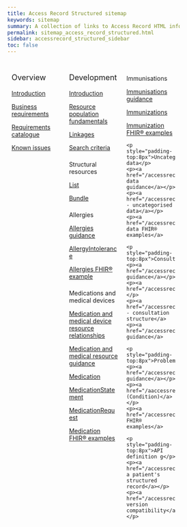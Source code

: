 ```yaml
---
title: Access Record Structured sitemap
keywords: sitemap
summary: A collection of links to Access Record HTML information
permalink: sitemap_access_record_structured.html
sidebar: accessrecord_structured_sidebar
toc: false
---
```

<style>
* {
  box-sizing: border-box;
}

/* Create three equal columns that floats next to each other */
.column {
  float: left;
  width: 33.33%;
  padding: 10px;

}

/* Clear floats after the columns */
.row:after {
  content: "";
  display: table;
  clear: both;
}
</style>

<div class="row">
  <div class="column">
   <p style="font-size:18px">Overview</p>
    	<p><a href="/accessrecord_structured.html">Introduction</a></p>
    	<p><a href="/accessrecord_structured_requirements.html">Business requirements</a></p>
	 <p><a href="/pages/accessrecord_structured/GP%20Connect%20Req%20Cat%20-%20Access%20Record%20Structured%20Data%20v1.4.xlsx">Requirements catalogue</a></p> 
    	<p><a href="/accessrecord_structured_known_issues.html">Known issues</a></p>
  </div>
  <div class="column">
    <p style="font-size:18px">Development</p>
	<p><a href="/accessrecord_structured_development.html">Introduction</a></p>	
    	<p><a href="/accessrecord_structured_development_resources_overview.html">Resource population fundamentals</a></p>
	<p><a href="/accessrecord_structured_development_linkages.html">Linkages</a></p>  
	  <p><a href="/accessrecord_structured_development_search.html">Search criteria</a></p>
	<p style="padding-top:8px">Structural resources</p>  
	<p><a href="/accessrecord_structured_development_list.html">List</a></p>
	<p><a href="/accessrecord_structured_development_bundle.html">Bundle</a></p>
	<p style="padding-top:8px">Allergies</p>
	<p><a href="/accessrecord_structured_development_allergies_guidance.html">Allergies guidance</a></p> 
	<p><a href="/accessrecord_structured_development_allergyintolerance.html">AllergyIntolerance</a></p>
	<p><a href="/accessrecord_structured_development_fhir_examples_allergies.html">Allergies FHIR&reg; example</a></p>  
	<p style="padding-top:8px">Medications and medical devices</p>  
	<p><a href="/accessrecord_structured_development_medication_resource_relationships.html">Medication and medical device resource relationships</a></p>
	<p><a href="/accessrecord_structured_development_medication_guidance.html">Medication and medical resource guidance</a></p>  
	<p><a href="/accessrecord_structured_development_medication.html">Medication</a></p>
	<p><a href="/accessrecord_structured_development_medicationstatement.html">MedicationStatement</a></p>
	<p><a href="/accessrecord_structured_development_medicationrequest.html">MedicationRequest</a></p>
	<p><a href="/accessrecord_structured_development_fhir_examples_medication.html">Medication FHIR&reg; examples</a></p>
	
  </div>
  <div class="column">   
	<p style="padding-top:8px">Immunisations</p>
	<p><a href="/accessrecord_structured_development_immunization_guidance.html">Immunisations guidance</a></p>
	<p><a href="/accessrecord_structured_development_immunization.html">Immunizations</a></p>
	<p><a href="/accessrecord_structured_development_fhir_examples_immunizations.html">Immunization FHIR&reg; examples</a></p>
	
	<p style="padding-top:8px">Uncategorised data</p>
	<p><a href="/accessrecord_structured_development_uncategorisedData_guidance.html">Uncategorised data guidance</a></p>
	<p><a href="/accessrecord_structured_development_observation_uncategorisedData.html">Observation - uncategorised data</a></p>
	<p><a href="/accessrecord_structured_development_fhir_examples_uncategorised.html">Uncategorised data FHIR® examples</a>
	
	<p style="padding-top:8px">Consultations</p>
	<p><a href="/accessrecord_structured_development_consultation_guidance.html">Consultation guidance</a></p>
	<p><a href="/accessrecord_structured_development_encounter.html">Encounter</a></p>
	<p><a href="/accessrecord_structured_development_list_consultation.html">List - consultation structure</a>
	<p><a href="/accessrecord_structured_development_fhir_examples_consultations.html">Consultation guidance</a>
		
	<p style="padding-top:8px">Problems</p>
	<p><a href="/accessrecord_structured_development_problems_guidance.html">Problem guidance</a></p>
	<p><a href="/aaccessrecord_structured_problems.html">ProblemHeader (Condition)</a></p>
	<p><a href="/accessrecord_structured_development_fhir_examples_consultations.html">Problems FHIR® examples</a>
		
	<p style="padding-top:8px">API definition g</p>
	<p><a href="/accessrecord_structured_development_retrieve_patient_record.html">Retrieve a patient's structured record</a></p>
	<p><a href="/accessrecord_structured_development_version_compatibility.html">API version compatibility</a></p>  
  </div>
</div>
